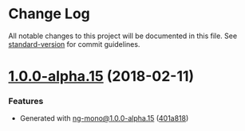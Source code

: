 # Change Log

All notable changes to this project will be documented in this file. See [standard-version](https://github.com/conventional-changelog/standard-version) for commit guidelines.

<a name="1.0.0-alpha.15"></a>
# [1.0.0-alpha.15](https://github.com/about-code/ng-mono-sample/compare/v1.0.0-alpha.14...v1.0.0-alpha.15) (2018-02-11)


### Features

* Generated with ng-mono@1.0.0-alpha.15 ([401a818](https://github.com/about-code/ng-mono-sample/commit/401a818))
